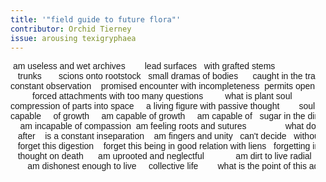 ```yaml
---
title: '"field guide to future flora"'
contributor: Orchid Tierney
issue: arousing texigryphaea
---
```


<style>
pre {
    font-family: Arial, Helvetica, sans-serif;
    padding-left: 1rem;
}
</style>

<pre>
 am useless and wet archives		lead surfaces   with grafted stems
   trunks		scions onto rootstock	small dramas of bodies		caught in the trap of
constant observation	promised encounter with incompleteness	permits opening
	     forced attachments with too many questions			what is plant soul
compression of parts into space		a living figure with passive thought		soul means to be
capable     of growth     am capable of growth     am capable of   sugar in the dirt
	am incapable of compassion	am feeling roots and sutures			    what do	    strive
   after    is a constant inseparation    am fingers and unity   can't decide   without exhaustion
   forget this digestion    forget this being in good relation with liens   forgetting implies near-
   thought on death	     am uprooted and neglectful             am dirt to live radial
	   am dishonest enough to live     collective life        what is the point of this adnation
</pre>
